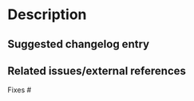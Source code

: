 <!-- Provide a general summary of your changes in the title above. -->

<!--
============================================================================================
Warning: AI generated PRs are NOT welcome and will get you banned from this repo.

Please read the CONTRIBUTING guide before submitting your pull request.

Also please make sure your pull request passes all continuous integration checks.
PRs which are failing their CI checks will likely be ignored by the maintainers.

Small PRs using atomic, descriptive commits are hugely appreciated as it will make
reviewing your changes easier for the maintainers.

============================================================================================
-->

# Description
<!--
What do you want to achieve with this PR? Why did you write this code? What problem does this PR solve?
Describe your changes in detail and, if relevant, explain which choices you have made and why.
-->


## Suggested changelog entry
<!--
Please provide a short description of the change for the changelog.
-->


## Related issues/external references

Fixes #
